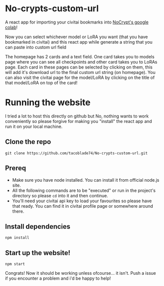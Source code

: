 # No-crypts-custom-url
A react app for importing your civitai bookmarks into [NoCrypt's google colab](https://colab.research.google.com/drive/1wEa-tS10h4LlDykd87TF5zzpXIIQoCmq)!  

Now you can select whichever model or LoRA you want (that you have bookmarked in civitai) and this react app while generate a string that you can paste into custom url field

The homepage has 2 cards and a text field. One card takes you to models page where you can see all checkpoints and other card takes you to LoRAs page. Each card in these pages can be selected by clicking on them, this will add it's download url to the final custom url string (on homepage). You can also visit the civitai page for the model/LoRA by clicking on the title of that model/LoRA  on top of the card!

# Running the website

I tried a lot to host this directly on github but No, nothing wants to work conveniently so please forgive for making you "install" the react app and run it on your local machine.

## Clone the repo
```
git clone https://github.com/tacoblade74/No-crypts-custom-url.git
```

## Prereq
- Make sure you have node installed. You can install it from official node.js site.   
- All the following commands are to be "executed" or run in the project's directory so please `cd` into it and then continue.
- You'll need your civitai api key to load your favourites so please have that ready. You can find it in civitai profile page or somewhere around there.

## Install dependencies
```
npm install
```
## Start up the website!
```
npm start
```
Congrats! Now it should be working unless ofcourse... it isn't. Push a issue if you encounter a problem and i'd be happy to help!

